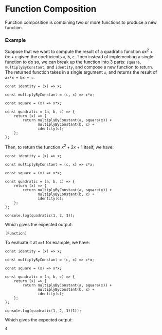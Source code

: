 # Function Composition

Function composition is combining two or more functions to produce a new function. 

### Example

Suppose that we want to compute the result of a quadratic function $ax^2 + bx + c$ given the 
coefficients `a`, `b`, `c`. Then instead of implementing a single function to do so, we can break up 
the function into 3 parts: `square`, `multiplyByConstant`, and `identity`, and compose a new 
function to return. The returned function takes in a single argument `x`, and returns the result of 
`ax*x + bx + c`:

```
const identity = (x) => x;

const multiplyByConstant = (c, x) => c*x;

const square = (x) => x*x;

const quadratic = (a, b, c) => {
    return (x) => {
        return multiplyByConstant(a, square(x)) + 
               multiplyByConstant(b, x) + 
               identity(c);
    };
};
```

Then, to return the function $x^2 + 2x+ 1$ itself, we have:

```
const identity = (x) => x;

const multiplyByConstant = (c, x) => c*x;

const square = (x) => x*x;

const quadratic = (a, b, c) => {
    return (x) => {
        return multiplyByConstant(a, square(x)) + 
               multiplyByConstant(b, x) + 
               identity(c);
    };
};

console.log(quadratic(1, 2, 1));
```

Which gives the expected output:

```
[Function]
```

To evaluate it at `x=1` for example, we have:

```
const identity = (x) => x;

const multiplyByConstant = (c, x) => c*x;

const square = (x) => x*x;

const quadratic = (a, b, c) => {
    return (x) => {
        return multiplyByConstant(a, square(x)) + 
               multiplyByConstant(b, x) + 
               identity(c);
    };
};

console.log(quadratic(1, 2, 1)(1));
```

Which gives the expected output:

```
4
```
